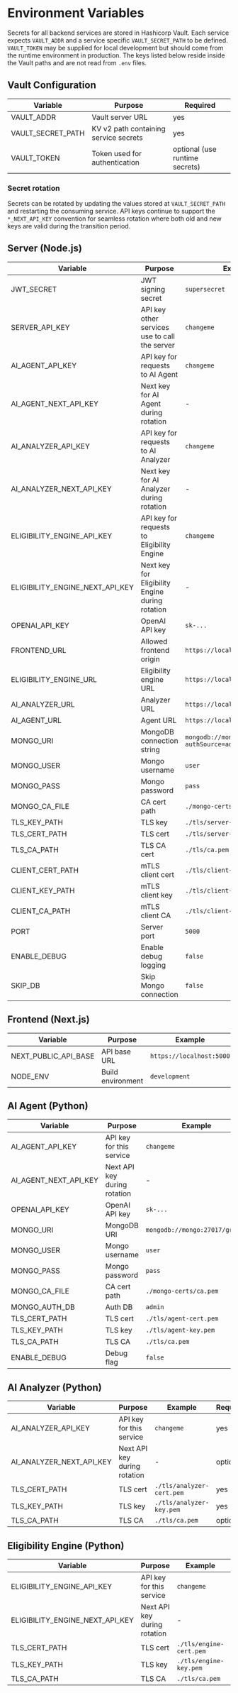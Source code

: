 # Environment Variables

Secrets for all backend services are stored in Hashicorp Vault. Each service expects
`VAULT_ADDR` and a service specific `VAULT_SECRET_PATH` to be defined. `VAULT_TOKEN`
may be supplied for local development but should come from the runtime environment in
production. The keys listed below reside inside the Vault paths and are not read from
`.env` files.

## Vault Configuration
| Variable | Purpose | Required |
| --- | --- | --- |
| VAULT_ADDR | Vault server URL | yes |
| VAULT_SECRET_PATH | KV v2 path containing service secrets | yes |
| VAULT_TOKEN | Token used for authentication | optional (use runtime secrets) |

### Secret rotation
Secrets can be rotated by updating the values stored at `VAULT_SECRET_PATH` and
restarting the consuming service. API keys continue to support the
`*_NEXT_API_KEY` convention for seamless rotation where both old and new keys are
valid during the transition period.

## Server (Node.js)
| Variable | Purpose | Example | Required | Default |
| --- | --- | --- | --- | --- |
| JWT_SECRET | JWT signing secret | `supersecret` | yes | - |
| SERVER_API_KEY | API key other services use to call the server | `changeme` | yes | - |
| AI_AGENT_API_KEY | API key for requests to AI Agent | `changeme` | yes | - |
| AI_AGENT_NEXT_API_KEY | Next key for AI Agent during rotation | - | optional | - |
| AI_ANALYZER_API_KEY | API key for requests to AI Analyzer | `changeme` | yes | - |
| AI_ANALYZER_NEXT_API_KEY | Next key for AI Analyzer during rotation | - | optional | - |
| ELIGIBILITY_ENGINE_API_KEY | API key for requests to Eligibility Engine | `changeme` | yes | - |
| ELIGIBILITY_ENGINE_NEXT_API_KEY | Next key for Eligibility Engine during rotation | - | optional | - |
| OPENAI_API_KEY | OpenAI API key | `sk-...` | yes | - |
| FRONTEND_URL | Allowed frontend origin | `https://localhost:3000` | yes | - |
| ELIGIBILITY_ENGINE_URL | Eligibility engine URL | `https://localhost:4001` | yes | - |
| AI_ANALYZER_URL | Analyzer URL | `https://localhost:4002` | yes | - |
| AI_AGENT_URL | Agent URL | `https://localhost:5001` | yes | - |
| MONGO_URI | MongoDB connection string | `mongodb://mongo:27017/grants?authSource=admin&tls=true` | yes | - |
| MONGO_USER | Mongo username | `user` | yes | - |
| MONGO_PASS | Mongo password | `pass` | yes | - |
| MONGO_CA_FILE | CA cert path | `./mongo-certs/ca.pem` | yes | - |
| TLS_KEY_PATH | TLS key | `./tls/server-key.pem` | yes | - |
| TLS_CERT_PATH | TLS cert | `./tls/server-cert.pem` | yes | - |
| TLS_CA_PATH | TLS CA cert | `./tls/ca.pem` | optional | - |
| CLIENT_CERT_PATH | mTLS client cert | `./tls/client-cert.pem` | optional | - |
| CLIENT_KEY_PATH | mTLS client key | `./tls/client-key.pem` | optional | - |
| CLIENT_CA_PATH | mTLS client CA | `./tls/client-ca.pem` | optional | - |
| PORT | Server port | `5000` | yes | 5000 |
| ENABLE_DEBUG | Enable debug logging | `false` | optional | false |
| SKIP_DB | Skip Mongo connection | `false` | optional | false |

## Frontend (Next.js)
| Variable | Purpose | Example | Required | Default |
| --- | --- | --- | --- | --- |
| NEXT_PUBLIC_API_BASE | API base URL | `https://localhost:5000` | yes | - |
| NODE_ENV | Build environment | `development` | yes | - |

## AI Agent (Python)
| Variable | Purpose | Example | Required | Default |
| --- | --- | --- | --- | --- |
| AI_AGENT_API_KEY | API key for this service | `changeme` | yes | - |
| AI_AGENT_NEXT_API_KEY | Next API key during rotation | - | optional | - |
| OPENAI_API_KEY | OpenAI API key | `sk-...` | yes | - |
| MONGO_URI | MongoDB URI | `mongodb://mongo:27017/grants` | yes | - |
| MONGO_USER | Mongo username | `user` | yes | - |
| MONGO_PASS | Mongo password | `pass` | yes | - |
| MONGO_CA_FILE | CA cert path | `./mongo-certs/ca.pem` | yes | - |
| MONGO_AUTH_DB | Auth DB | `admin` | optional | `admin` |
| TLS_CERT_PATH | TLS cert | `./tls/agent-cert.pem` | yes | - |
| TLS_KEY_PATH | TLS key | `./tls/agent-key.pem` | yes | - |
| TLS_CA_PATH | TLS CA | `./tls/ca.pem` | optional | - |
| ENABLE_DEBUG | Debug flag | `false` | optional | false |

## AI Analyzer (Python)
| Variable | Purpose | Example | Required | Default |
| --- | --- | --- | --- | --- |
| AI_ANALYZER_API_KEY | API key for this service | `changeme` | yes | - |
| AI_ANALYZER_NEXT_API_KEY | Next API key during rotation | - | optional | - |
| TLS_CERT_PATH | TLS cert | `./tls/analyzer-cert.pem` | yes | - |
| TLS_KEY_PATH | TLS key | `./tls/analyzer-key.pem` | yes | - |
| TLS_CA_PATH | TLS CA | `./tls/ca.pem` | optional | - |

## Eligibility Engine (Python)
| Variable | Purpose | Example | Required | Default |
| --- | --- | --- | --- | --- |
| ELIGIBILITY_ENGINE_API_KEY | API key for this service | `changeme` | yes | - |
| ELIGIBILITY_ENGINE_NEXT_API_KEY | Next API key during rotation | - | optional | - |
| TLS_CERT_PATH | TLS cert | `./tls/engine-cert.pem` | yes | - |
| TLS_KEY_PATH | TLS key | `./tls/engine-key.pem` | yes | - |
| TLS_CA_PATH | TLS CA | `./tls/ca.pem` | optional | - |

